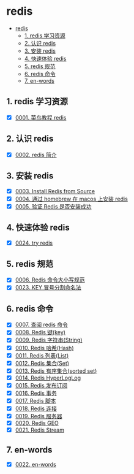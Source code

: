 # redis

<!-- region:toc -->

- [redis](#redis)
  - [1. redis 学习资源](#1-redis-学习资源)
  - [2. 认识 redis](#2-认识-redis)
  - [3. 安装 redis](#3-安装-redis)
  - [4. 快速体验 redis](#4-快速体验-redis)
  - [5. redis 规范](#5-redis-规范)
  - [6. redis 命令](#6-redis-命令)
  - [7. en-words](#7-en-words)

<!-- endregion:toc -->

## 1. redis 学习资源

- [x] [0001. 菜鸟教程 redis](https://github.com/tnotesjs/TNotes.redis/tree/main/notes/0001.%20%E8%8F%9C%E9%B8%9F%E6%95%99%E7%A8%8B%20redis/README.md)

## 2. 认识 redis

- [x] [0002. redis 简介](https://github.com/tnotesjs/TNotes.redis/tree/main/notes/0002.%20redis%20%E7%AE%80%E4%BB%8B/README.md)

## 3. 安装 redis

- [x] [0003. Install Redis from Source](https://github.com/tnotesjs/TNotes.redis/tree/main/notes/0003.%20Install%20Redis%20from%20Source/README.md)
- [x] [0004. 通过 homebrew 在 macos 上安装 redis](https://github.com/tnotesjs/TNotes.redis/tree/main/notes/0004.%20%E9%80%9A%E8%BF%87%20homebrew%20%E5%9C%A8%20macos%20%E4%B8%8A%E5%AE%89%E8%A3%85%20redis/README.md)
- [x] [0005. 验证 Redis 是否安装成功](https://github.com/tnotesjs/TNotes.redis/tree/main/notes/0005.%20%E9%AA%8C%E8%AF%81%20Redis%20%E6%98%AF%E5%90%A6%E5%AE%89%E8%A3%85%E6%88%90%E5%8A%9F/README.md)

## 4. 快速体验 redis

- [x] [0024. try redis](https://github.com/tnotesjs/TNotes.redis/tree/main/notes/0024.%20try%20redis/README.md)

## 5. redis 规范

- [x] [0006. Redis 命令大小写规范](https://github.com/tnotesjs/TNotes.redis/tree/main/notes/0006.%20Redis%20%E5%91%BD%E4%BB%A4%E5%A4%A7%E5%B0%8F%E5%86%99%E8%A7%84%E8%8C%83/README.md)
- [x] [0023. KEY 冒号分割命名法](https://github.com/tnotesjs/TNotes.redis/tree/main/notes/0023.%20KEY%20%E5%86%92%E5%8F%B7%E5%88%86%E5%89%B2%E5%91%BD%E5%90%8D%E6%B3%95/README.md)

## 6. redis 命令

- [x] [0007. 查阅 redis 命令](https://github.com/tnotesjs/TNotes.redis/tree/main/notes/0007.%20%E6%9F%A5%E9%98%85%20redis%20%E5%91%BD%E4%BB%A4/README.md)
- [x] [0008. Redis 键(key)](https://github.com/tnotesjs/TNotes.redis/tree/main/notes/0008.%20Redis%20%E9%94%AE(key)/README.md)
- [x] [0009. Redis 字符串(String)](https://github.com/tnotesjs/TNotes.redis/tree/main/notes/0009.%20Redis%20%E5%AD%97%E7%AC%A6%E4%B8%B2(String)/README.md)
- [x] [0010. Redis 哈希(Hash)](https://github.com/tnotesjs/TNotes.redis/tree/main/notes/0010.%20Redis%20%E5%93%88%E5%B8%8C(Hash)/README.md)
- [x] [0011. Redis 列表(List)](https://github.com/tnotesjs/TNotes.redis/tree/main/notes/0011.%20Redis%20%E5%88%97%E8%A1%A8(List)/README.md)
- [x] [0012. Redis 集合(Set)](https://github.com/tnotesjs/TNotes.redis/tree/main/notes/0012.%20Redis%20%E9%9B%86%E5%90%88(Set)/README.md)
- [x] [0013. Redis 有序集合(sorted set)](https://github.com/tnotesjs/TNotes.redis/tree/main/notes/0013.%20Redis%20%E6%9C%89%E5%BA%8F%E9%9B%86%E5%90%88(sorted%20set)/README.md)
- [x] [0014. Redis HyperLogLog](https://github.com/tnotesjs/TNotes.redis/tree/main/notes/0014.%20Redis%20HyperLogLog/README.md)
- [x] [0015. Redis 发布订阅](https://github.com/tnotesjs/TNotes.redis/tree/main/notes/0015.%20Redis%20%E5%8F%91%E5%B8%83%E8%AE%A2%E9%98%85/README.md)
- [x] [0016. Redis 事务](https://github.com/tnotesjs/TNotes.redis/tree/main/notes/0016.%20Redis%20%E4%BA%8B%E5%8A%A1/README.md)
- [x] [0017. Redis 脚本](https://github.com/tnotesjs/TNotes.redis/tree/main/notes/0017.%20Redis%20%E8%84%9A%E6%9C%AC/README.md)
- [x] [0018. Redis 连接](https://github.com/tnotesjs/TNotes.redis/tree/main/notes/0018.%20Redis%20%E8%BF%9E%E6%8E%A5/README.md)
- [x] [0019. Redis 服务器](https://github.com/tnotesjs/TNotes.redis/tree/main/notes/0019.%20Redis%20%E6%9C%8D%E5%8A%A1%E5%99%A8/README.md)
- [x] [0020. Redis GEO](https://github.com/tnotesjs/TNotes.redis/tree/main/notes/0020.%20Redis%20GEO/README.md)
- [x] [0021. Redis Stream](https://github.com/tnotesjs/TNotes.redis/tree/main/notes/0021.%20Redis%20Stream/README.md)

## 7. en-words

- [x] [0022. en-words](https://github.com/tnotesjs/TNotes.redis/tree/main/notes/0022.%20en-words/README.md)

